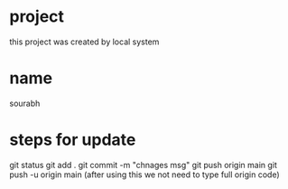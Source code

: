 # project

this project was created by local system

# name
sourabh

# steps for update 

git status
git add .
git commit -m "chnages msg"
git push origin main
git push -u origin main (after using this we not need to type full origin code)